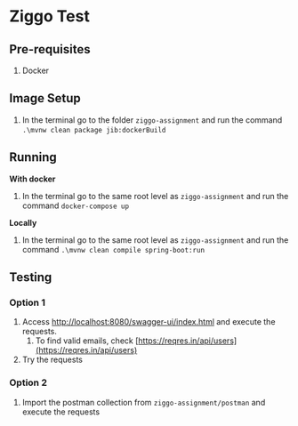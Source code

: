 # Ziggo Test

## Pre-requisites

1. Docker

## Image Setup

1. In the terminal go to the folder `ziggo-assignment` and run the command `.\mvnw clean package jib:dockerBuild`

## Running

**With docker**

1. In the terminal go to the same root level as `ziggo-assignment` and run the command `docker-compose up`

**Locally**

1. In the terminal go to the same root level as `ziggo-assignment` and run the
   command `.\mvnw clean compile spring-boot:run`

## Testing

### Option 1

1. Access [http://localhost:8080/swagger-ui/index.html](http://localhost:8080/swagger-ui/index.html) and execute the
   requests.
    1. To find valid emails, check [https://reqres.in/api/users](https://reqres.in/api/users)
2. Try the requests

### Option 2

1. Import the postman collection from `ziggo-assignment/postman` and execute the requests
